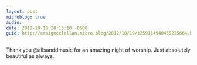 ```yaml
---
layout: post
microblog: true
audio: 
date: 2012-10-18 20:13:10 -0600
guid: http://craigmcclellan.micro.blog/2012/10/19/t259114940458225664.html
---
```

Thank you @allsanddmusic for an amazing night of worship. Just absolutely beautiful as always.
